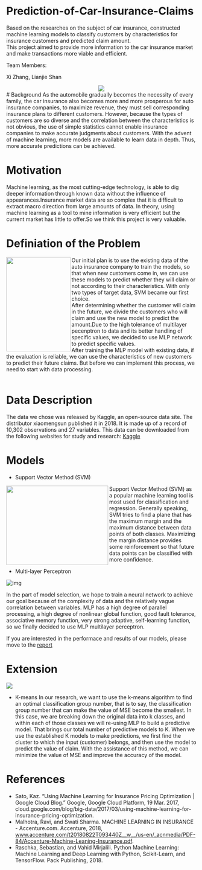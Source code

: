 # Prediction-of-Car-Insurance-Claims
Based on the researches on the subject of car insurance, constructed machine learning models to classify customers by characteristics for insurance customers and predicted claim amount.  
This project aimed to provide more information to the car insurance market and make transactions more viable and efficient.

Team Members: 

Xi Zhang, Lianjie Shan
<div align="center">
<img src="https://github.com/f0000000x/Prediction-of-Car-Insurance-Claims/blob/master/Images/carInsur.jpg" align=center />
</div>
# Background
As the automobile gradually becomes the necessity of every family, the car insurance also becomes more and more prosperous for auto insurance companies, to maximize revenue, they must sell corresponding insurance plans to different customers. However, because the types of customers are so diverse and the correlation between the characteristics is not obvious, the use of simple statistics cannot enable insurance companies to make accurate judgments about customers. With the advent of machine learning, more models are available to learn data in depth. Thus, more accurate predictions can be achieved.

# Motivation
Machine learning, as the most cutting-edge technology, is able to dig deeper information through known data without the influence of appearances.Insurance market data are so complex that it is difficult to extract macro direction from large amounts of data. In theory, using machine learning as a tool to mine information is very efficient but the current market has little to offer.So we think this project is very valuable.

# Definiation of the Problem

<img align="left" src="https://github.com/f0000000x/Prediction-of-Car-Insurance-Claims/blob/master/Images/frame.png" width="170" height="250" />  
Our initial plan is to use the existing data of the auto insurance company to train the models, so that when new customers come in, we can use these models to predict whether they will claim or not according to their characteristics. With only two types of target data, SVM became our first choice.<br/>  
After determining whether the customer will claim in the future, we divide the customers who will claim and use the new model to predict the amount.Due to the high tolerance of multilayer pecenptron to data and its better handling of specific values, we decided to use MLP network to predict specific values.<br/>    
After training the MLP model with existing data, if the evaluation is reliable, we can use the characteristics of new customers to predict their future claims. But before we can implement this process, we need to start with data processing.<br/>
<br/>

# Data Description
The data we chose was released by Kaggle, an open-source data site. The distributor xiaomengsun published it in 2018. It is made up of a record of 10,302 observations and 27 variables. This data can be downloaded from the following websites for study and research:
[Kaggle](https://www.kaggle.com/xiaomengsun/car-insurance-claim-data)

# Models

* Support Vector Method (SVM)  

<img align="left" src="https://github.com/f0000000x/Prediction-of-Car-Insurance-Claims/blob/master/Images/svm.png" width="270" height="210" />
Support Vector Method (SVM) as a popular machine learning tool is most used for classification and regression. Generally speaking, SVM tries to find a plane that has the maximum margin and the maximum distance between data points of both classes. Maximizing the margin distance provides some reinforcement so that future data points can be classified with more confidence.  
&nbsp;&nbsp;
&nbsp;&nbsp;
&nbsp;&nbsp;
&nbsp;&nbsp;
&nbsp;&nbsp;
&nbsp;&nbsp;
  
* Multi-layer Perceptron

![img](https://github.com/f0000000x/Prediction-of-Car-Insurance-Claims/blob/master/Images/mlp.png)

In the part of model selection, we hope to train a neural network to achieve our goal because of the complexity of data and the relatively vague correlation between variables. MLP has a high degree of parallel processing, a high degree of nonlinear global function, good fault tolerance, associative memory function, very strong adaptive, self-learning function, so we finally decided to use MLP multilayer perceptron. 

If you are interested in the performace and results of our models, please move to the [report](https://github.com/f0000000x/Prediction-of-Car-Insurance-Claims/blob/master/Final-Group-Project-Report/FinalReport.pdf) 

# Extension
![](https://github.com/f0000000x/Prediction-of-Car-Insurance-Claims/blob/master/Images/k-means.png)
* K-means
In our research, we want to use the k-means algorithm to find an optimal classification group number, that is to say, the classification group number that can make the value of MSE become the smallest. In this case, we are breaking down the original data into k classes, and within each of those classes we will re-using MLP to build a predictive model. That brings our total number of predictive models to K.
When we use the established K models to make predictions, we first find the cluster to which the input (customer) belongs, and then use the model to predict the value of claim. With the assistance of this method, we can minimize the value of MSE and improve the accuracy of the model.

# References
* Sato, Kaz. “Using Machine Learning for Insurance Pricing Optimization | Google Cloud Blog.” Google, Google Cloud Platform, 19 Mar. 2017, cloud.google.com/blog/big-data/2017/03/using-machine-learning-for-insurance-pricing-optimization.
* Malhotra, Ravi, and Swati Sharma. MACHINE LEARNING IN INSURANCE - Accenture.com. Accenture, 2018, www.accenture.com/t20180822T093440Z__w__/us-en/_acnmedia/PDF-84/Accenture-Machine-Leaning-Insurance.pdf.
* Raschka, Sebastian, and Vahid Mirjalili. Python Machine Learning: Machine Learning and Deep Learning with Python, Scikit-Learn, and TensorFlow. Pack Publishing, 2018.


